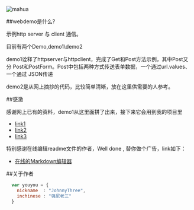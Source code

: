 ![mahua](http://img3.imgtn.bdimg.com/it/u=3015310147,1044667610&fm=21&gp=0.jpg)

##webdemo是什么?

示例http server 与 client 通信。

目前有两个Demo,demo1\demo2

demo1诠释了httpserver与httpclient，完成了Get和Post方法示例，其中Post又分
Post和PostForm。Post中包括两种方式传送表单数据，一个通过url.values、一个通过
JSON传递

demo2是从网上摘抄的代码，比较简单清晰，放在这里供需要的人参考。


##感激

感谢网上已有的资料，demo1从这里面拼了出来，接下来它会用到我的项目里

* [link1](http://www.hitripod.com/blog/2015/11/http-restful-api-with-golang/
) 
* [link2](http://www.01happy.com/golang-http-client-get-and-post/)
* [link3](http://studygolang.com/articles/1923)

特别感谢在线编辑readme文件的作者，Well done , 替你做个广告，link如下：

* [在线的Markdown编辑器](http://studygolang.com/articles/1923)


##关于作者

```javascript
  var youyou = {
    nickname  : "JohnnyThree",
    inchinese : "强尼老三"
  }
```